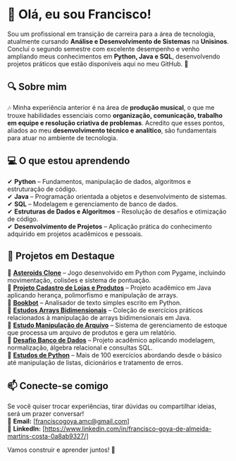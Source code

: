 # 👋 Olá, eu sou Francisco!

Sou um profissional em transição de carreira para a área de tecnologia, atualmente cursando **Análise e Desenvolvimento de Sistemas** na **Unisinos**. Concluí o segundo semestre com excelente desempenho e venho ampliando meus conhecimentos em **Python, Java e SQL**, desenvolvendo projetos práticos que estão disponíveis aqui no meu GitHub. 🚀

## 🔍 Sobre mim
🎶 Minha experiência anterior é na área de **produção musical**, o que me trouxe habilidades essenciais como **organização, comunicação, trabalho em equipe e resolução criativa de problemas**. Acredito que esses pontos, aliados ao meu **desenvolvimento técnico e analítico**, são fundamentais para atuar no ambiente de tecnologia.

## 💻 O que estou aprendendo
✔ **Python** – Fundamentos, manipulação de dados, algoritmos e estruturação de código.  
✔ **Java** – Programação orientada a objetos e desenvolvimento de sistemas.  
✔ **SQL** – Modelagem e gerenciamento de banco de dados.  
✔ **Estruturas de Dados e Algoritmos** – Resolução de desafios e otimização de código.  
✔ **Desenvolvimento de Projetos** – Aplicação prática do conhecimento adquirido em projetos acadêmicos e pessoais.  

## 📌 Projetos em Destaque
🔹 **[Asteroids Clone](https://github.com/FranciscoGoyaAMC/asteroids_project)** – Jogo desenvolvido em Python com Pygame, incluindo movimentação, colisões e sistema de pontuação.  
🔹 **[Projeto Cadastro de Lojas e Produtos](https://github.com/FranciscoGoyaAMC/EstudosJava)** – Projeto acadêmico em Java aplicando herança, polimorfismo e manipulação de arrays.  
🔹 **[Bookbot](https://github.com/FranciscoGoyaAMC/bookbot)** – Analisador de texto simples escrito em Python.  
🔹 **[Estudos Arrays Bidimensionais](https://github.com/FranciscoGoyaAMC/estudosArrayBidimensional)** – Coleção de exercícios práticos relacionados à manipulação de arrays bidimensionais em Java.  
🔹 **[Estudo Manipulação de Arquivo](https://github.com/FranciscoGoyaAMC/estudoManipulacaoDeArquivo)** – Sistema de gerenciamento de estoque que processa um arquivo de produtos e gera um relatório.  
🔹 **[Desafio Banco de Dados](https://github.com/FranciscoGoyaAMC/EstudosSQL)** – Projeto acadêmico aplicando modelagem, normalização, álgebra relacional e consultas SQL.  
🔹 **[Estudos de Python](https://github.com/FranciscoGoyaAMC/EstudosPython)** – Mais de 100 exercícios abordando desde o básico até manipulação de listas, dicionários e tratamento de erros.  

## 📫 Conecte-se comigo
Se você quiser trocar experiências, tirar dúvidas ou compartilhar ideias, será um prazer conversar!  
📩 **Email:** [franciscogoya.amc@gmail.com]  
💼 **LinkedIn:** [https://www.linkedin.com/in/francisco-goya-de-almeida-martins-costa-0a8ab9327/]  

Vamos construir e aprender juntos! 🚀
